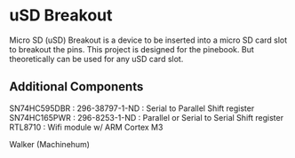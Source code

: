 uSD Breakout
=========
Micro SD (uSD) Breakout is a device to be inserted into a micro SD card slot to breakout the pins. This project is designed for the pinebook. But theoretically can be used for any uSD card slot.

Additional Components
----------------
SN74HC595DBR : 296-38797-1-ND : Serial to Parallel Shift register <br>
SN74HC165PWR : 296-8253-1-ND : Parallel or Serial to Serial Shift register <br>
RTL8710 : Wifi module w/ ARM Cortex M3 <br>

Walker (Machinehum)
